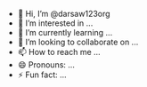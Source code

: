 - 👋 Hi, I’m @darsaw123org
- 👀 I’m interested in ...
- 🌱 I’m currently learning ...
- 💞️ I’m looking to collaborate on ...
- 📫 How to reach me ...
- 😄 Pronouns: ...
- ⚡ Fun fact: ...

<!---
darsaw123org/darsaw123org is a ✨ special ✨ repository because its `README.md` (this file) appears on your GitHub profile.
You can click the Preview link to take a look at your changes.
--->
